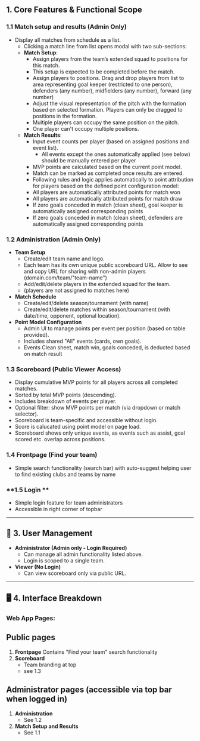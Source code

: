 ## 1. Core Features & Functional Scope

### **1.1 Match setup and results (Admin Only)**
- Display all matches from schedule as a list.
  - Clicking a match line from list opens modal with two sub-sections:
  - **Match Setup**:
    - Assign players from the team’s extended squad to positions for this match.
    - This setup is expected to be completed before the match.
    - Assign players to positions. Drag and drop players from list to area representing goal keeper (restricted to one person), defenders (any number), midfielders (any number), forward (any number)
    - Adjust the visual representation of the pitch with the formation based on selected formation. Players can only be dragged to positions in the formation.
    - Multiple players can occupy the same position on the pitch.
    - One player can't occupy multiple positions.
  - **Match Results**:
    - Input event counts per player (based on assigned positions and event list).
      - All events except the ones automatically applied (see below) should be manually entered per player
    - MVP points are calculated based on the current point model.
    - Match can be marked as completed once results are entered.
    - Following rules and logic applies automatically to point attribution for players based on the defined point configuration model:
	- All players are automatically attributed points for match won
	- All players are automatically attributed points for match draw
 	- If zero goals conceded in match (clean sheet), goal keeper is automatically assigned corresponding points
	- If zero goals conceded in match (clean sheet), defenders are automatically assigned corresponding points
  

### **1.2 Administration (Admin Only)**
- **Team Setup**
  - Create/edit team name and logo.
  - Each team has its own unique public scoreboard URL. Allow to see and copy URL for sharing with non-admin players (domain.com/team/"team-name")
  - Add/edit/delete players in the extended squad for the team.
  - (players are not assigned to matches here)
- **Match Schedule**
  - Create/edit/delete season/tournament (with name)
  - Create/edit/delete matches within season/tournament (with date/time, opponent, optional location).
- **Point Model Configuration**
  - Admin UI to manage points per event per position (based on table provided).
  - Includes shared "All" events (cards, own goals).
  - Events Clean sheet, match win, goals conceded, is deducted based on match result

### **1.3 Scoreboard (Public Viewer Access)**
- Display cumulative MVP points for all players across all completed matches.
- Sorted by total MVP points (descending).
- Includes breakdown of events per player.
- Optional filter: show MVP points per match (via dropdown or match selector).
- Scoreboard is team-specific and accessible without login.
- Score is calucated using point model on page load.
- Scoreboard shows only unique events, as events such as assist, goal scored etc. overlap across positions.

### **1.4 Frontpage (Find your team)**
- Simple search functionality (search bar) with auto-suggest helping user to find existing clubs and teams by name

### **1.5 Login **
- Simple login feature for team administrators
- Accessible in right corner of topbar 
---

## 🔐 3. User Management

- **Administrator (Admin only - Login Required)**
  - Can manage all admin functionality listed above.
  - Login is scoped to a single team.
- **Viewer (No Login)**
  - Can view scoreboard only via public URL.

---

## 🖥️ 4. Interface Breakdown

### Web App Pages:
## Public pages
1. **Frontpage** Contains "Find your team" search functionality
2. **Scoreboard**
   - Team branding at top
   - see 1.3
## Administrator pages (accessible via top bar when logged in)
1. **Administration**
   - See 1.2
2. **Match Setup and Results**
   - See 1.1
   
